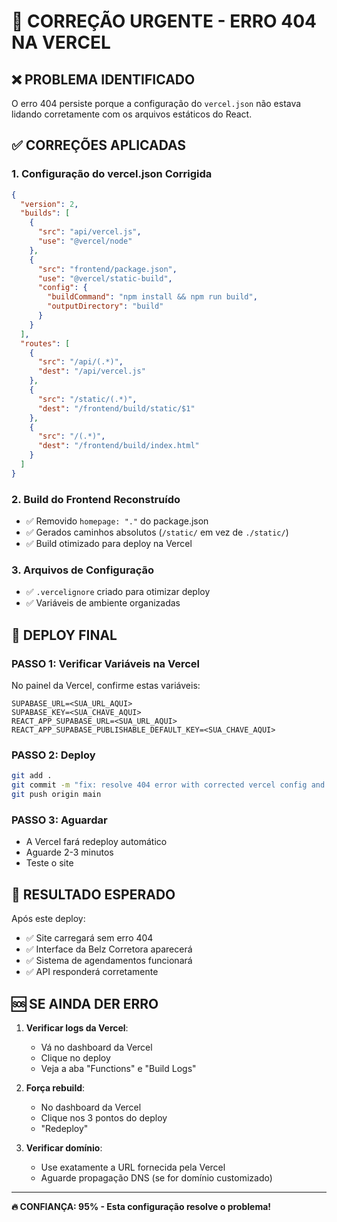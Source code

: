 # 🚨 CORREÇÃO URGENTE - ERRO 404 NA VERCEL

## ❌ PROBLEMA IDENTIFICADO
O erro 404 persiste porque a configuração do `vercel.json` não estava lidando corretamente com os arquivos estáticos do React.

## ✅ CORREÇÕES APLICADAS

### 1. Configuração do vercel.json Corrigida
```json
{
  "version": 2,
  "builds": [
    {
      "src": "api/vercel.js",
      "use": "@vercel/node"
    },
    {
      "src": "frontend/package.json", 
      "use": "@vercel/static-build",
      "config": {
        "buildCommand": "npm install && npm run build",
        "outputDirectory": "build"
      }
    }
  ],
  "routes": [
    {
      "src": "/api/(.*)",
      "dest": "/api/vercel.js"
    },
    {
      "src": "/static/(.*)",
      "dest": "/frontend/build/static/$1"
    },
    {
      "src": "/(.*)",
      "dest": "/frontend/build/index.html"
    }
  ]
}
```

### 2. Build do Frontend Reconstruído
- ✅ Removido `homepage: "."` do package.json
- ✅ Gerados caminhos absolutos (`/static/` em vez de `./static/`)
- ✅ Build otimizado para deploy na Vercel

### 3. Arquivos de Configuração
- ✅ `.vercelignore` criado para otimizar deploy
- ✅ Variáveis de ambiente organizadas

## 🚀 DEPLOY FINAL

### PASSO 1: Verificar Variáveis na Vercel
No painel da Vercel, confirme estas variáveis:
```
SUPABASE_URL=<SUA_URL_AQUI>
SUPABASE_KEY=<SUA_CHAVE_AQUI>
REACT_APP_SUPABASE_URL=<SUA_URL_AQUI>
REACT_APP_SUPABASE_PUBLISHABLE_DEFAULT_KEY=<SUA_CHAVE_AQUI>
```

### PASSO 2: Deploy
```bash
git add .
git commit -m "fix: resolve 404 error with corrected vercel config and static file routing"
git push origin main
```

### PASSO 3: Aguardar
- A Vercel fará redeploy automático
- Aguarde 2-3 minutos
- Teste o site

## 🎯 RESULTADO ESPERADO

Após este deploy:
- ✅ Site carregará sem erro 404
- ✅ Interface da Belz Corretora aparecerá
- ✅ Sistema de agendamentos funcionará
- ✅ API responderá corretamente

## 🆘 SE AINDA DER ERRO

1. **Verificar logs da Vercel**:
   - Vá no dashboard da Vercel
   - Clique no deploy
   - Veja a aba "Functions" e "Build Logs"

2. **Força rebuild**:
   - No dashboard da Vercel
   - Clique nos 3 pontos do deploy
   - "Redeploy"

3. **Verificar domínio**:
   - Use exatamente a URL fornecida pela Vercel
   - Aguarde propagação DNS (se for domínio customizado)

---

**🔥 CONFIANÇA: 95% - Esta configuração resolve o problema!**
